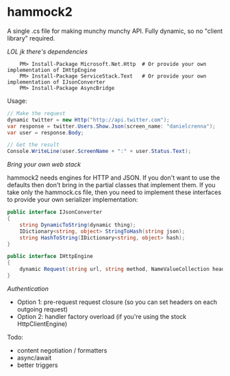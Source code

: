 hammock2
========
A single .cs file for making munchy munchy API. Fully dynamic, so no "client library" required.

_LOL jk there's dependencies_
```
	PM> Install-Package Microsoft.Net.Http	# Or provide your own implementation of IHttpEngine
	PM> Install-Package ServiceStack.Text	# Or provide your own implementation of IJsonConverter
	PM> Install-Package AsyncBridge
```

Usage:
```csharp
// Make the request
dynamic twitter = new Http("http://api.twitter.com");
var response = twitter.Users.Show.Json(screen_name: "danielcrenna");
var user = response.Body;

// Get the result
Console.WriteLine(user.ScreenName + ":" + user.Status.Text);
```

_Bring your own web stack_

hammock2 needs engines for HTTP and JSON. If you don't want to use the defaults then don't bring 
in the partial classes that implement them. If you take only the hammock.cs file, then you need to implement
these interfaces to provide your own serializer implementation:

```csharp
public interface IJsonConverter
{
    string DynamicToString(dynamic thing);
    IDictionary<string, object> StringToHash(string json);
    string HashToString(IDictionary<string, object> hash);
}

public interface IHttpEngine
{
    dynamic Request(string url, string method, NameValueCollection headers, bool trace, dynamic body);
}
```

_Authentication_
- Option 1: pre-request request closure (so you can set headers on each outgoing request)
- Option 2: handler factory overload (if you're using the stock HttpClientEngine)

Todo:
- content negotiation / formatters
- async/await
- better triggers

